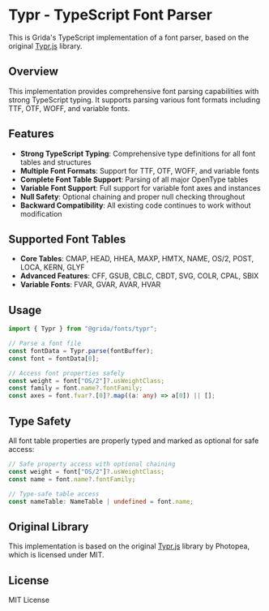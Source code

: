 # Typr - TypeScript Font Parser

This is Grida's TypeScript implementation of a font parser, based on the original [Typr.js](https://github.com/photopea/Typr.js) library.

## Overview

This implementation provides comprehensive font parsing capabilities with strong TypeScript typing. It supports parsing various font formats including TTF, OTF, WOFF, and variable fonts.

## Features

- **Strong TypeScript Typing**: Comprehensive type definitions for all font tables and structures
- **Multiple Font Formats**: Support for TTF, OTF, WOFF, and variable fonts
- **Complete Font Table Support**: Parsing of all major OpenType tables
- **Variable Font Support**: Full support for variable font axes and instances
- **Null Safety**: Optional chaining and proper null checking throughout
- **Backward Compatibility**: All existing code continues to work without modification

## Supported Font Tables

- **Core Tables**: CMAP, HEAD, HHEA, MAXP, HMTX, NAME, OS/2, POST, LOCA, KERN, GLYF
- **Advanced Features**: CFF, GSUB, CBLC, CBDT, SVG, COLR, CPAL, SBIX
- **Variable Fonts**: FVAR, GVAR, AVAR, HVAR

## Usage

```typescript
import { Typr } from "@grida/fonts/typr";

// Parse a font file
const fontData = Typr.parse(fontBuffer);
const font = fontData[0];

// Access font properties safely
const weight = font["OS/2"]?.usWeightClass;
const family = font.name?.fontFamily;
const axes = font.fvar?.[0]?.map((a: any) => a[0]) || [];
```

## Type Safety

All font table properties are properly typed and marked as optional for safe access:

```typescript
// Safe property access with optional chaining
const weight = font["OS/2"]?.usWeightClass;
const name = font.name?.fontFamily;

// Type-safe table access
const nameTable: NameTable | undefined = font.name;
```

## Original Library

This implementation is based on the original [Typr.js](https://github.com/photopea/Typr.js) library by Photopea, which is licensed under MIT.

## License

MIT License

